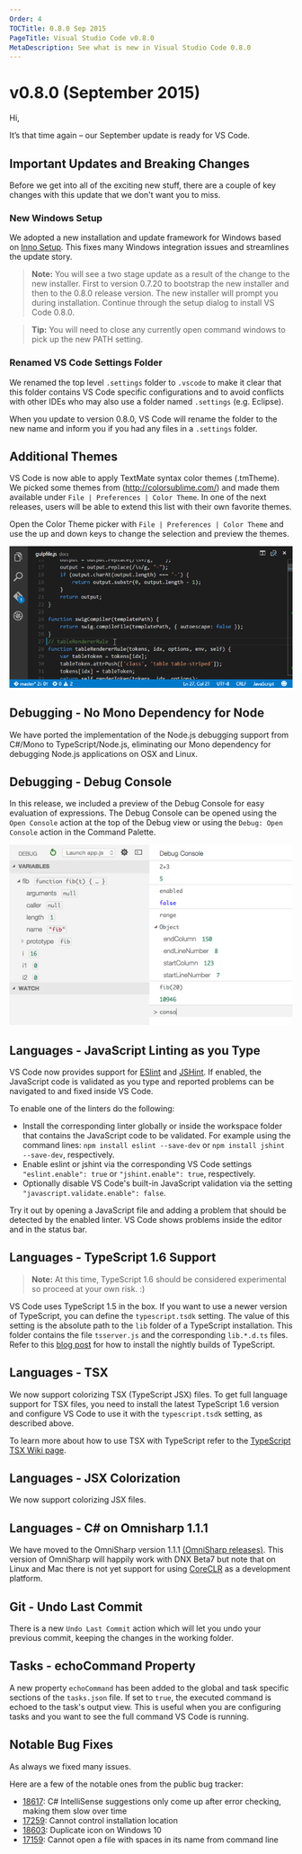 ```yaml
---
Order: 4
TOCTitle: 0.8.0 Sep 2015
PageTitle: Visual Studio Code v0.8.0
MetaDescription: See what is new in Visual Studio Code 0.8.0
---
```


# v0.8.0 (September 2015)

Hi,

It’s that time again – our September update is ready for VS Code.

## Important Updates and Breaking Changes
Before we get into all of the exciting new stuff, there are a couple of key changes with this update that we don't want you to miss.


### New Windows Setup
We adopted a new installation and update framework for Windows based on [Inno Setup](http://www.jrsoftware.org/isinfo.php).
This fixes many Windows integration issues and streamlines the update story.

>**Note:** You will see a two stage update as a result of the change to the new installer.  First to version 0.7.20 to bootstrap the new installer and then to the 0.8.0 release version.  The new installer will prompt you during installation.  Continue through the setup dialog to install VS Code 0.8.0.

>**Tip:** You will need to close any currently open command windows to pick up the new PATH setting.

### Renamed VS Code Settings Folder
We renamed the top level `.settings` folder to `.vscode` to make it clear that this folder contains VS Code specific configurations and to avoid conflicts with other IDEs who may also use a folder named `.settings` (e.g. Eclipse).

When you update to version 0.8.0, VS Code will rename the folder to the new name and inform you if you had any files in a `.settings` folder.


## Additional Themes
VS Code is now able to apply TextMate syntax color themes (.tmTheme). We picked some themes from (http://colorsublime.com/) and made them available under `File | Preferences | Color Theme`. In one of the next releases, users will be able to extend this list with their own favorite themes.

Open the Color Theme picker with `File | Preferences | Color Theme` and use the up and down keys to change the selection and preview the themes.

![Color Themes](images/0_8_0/colorthemes.gif)


## Debugging - No Mono Dependency for Node
We have ported the implementation of the Node.js debugging support from C#/Mono to TypeScript/Node.js, eliminating our Mono dependency for debugging Node.js applications on OSX and Linux.


## Debugging - Debug Console
In this release, we included a preview of the Debug Console for easy evaluation of expressions. The Debug Console can be opened using the `Open Console` action at the top of the Debug view or using the `Debug: Open Console` action in the Command Palette.

![Debug Console](images/0_8_0/debugconsole.png)


## Languages - JavaScript Linting as you Type
VS Code now provides support for [ESlint](http://eslint.org/) and [JSHint](http://jshint.com/). If enabled, the JavaScript code is validated as you type and reported problems can be navigated to and fixed inside VS Code.

To enable one of the linters do the following:

* Install the corresponding linter globally or inside the workspace folder that contains the JavaScript code to be validated. For example using the command lines: `npm install eslint --save-dev` or `npm install jshint --save-dev`, respectively.
* Enable eslint or jshint via the corresponding VS Code settings `"eslint.enable": true` or `"jshint.enable": true`, respectively.
* Optionally disable VS Code's built-in JavaScript validation via the setting `"javascript.validate.enable": false`.

Try it out by opening a JavaScript file and adding a problem that should be detected by the enabled linter. VS Code shows problems inside the editor and in the status bar.


## Languages - TypeScript 1.6 Support
>**Note:** At this time, TypeScript 1.6 should be considered experimental so proceed at your own risk. :)

VS Code uses TypeScript 1.5 in the box. If you want to use a newer version of TypeScript, you can define the `typescript.tsdk` setting. The value of this setting is the absolute path to the `lib` folder of a TypeScript installation. This folder contains the file `tsserver.js` and the corresponding `lib.*.d.ts` files. Refer to this [blog post](https://blogs.msdn.com/b/typescript/archive/2015/07/27/introducing-typescript-nightlies.aspx) for how to install the nightly builds of TypeScript.



## Languages - TSX
We now support colorizing TSX (TypeScript JSX) files. To get full language support for TSX files, you need to install the latest TypeScript 1.6 version and configure VS Code to use it with the `typescript.tsdk` setting, as described above.

To learn more about how to use TSX with TypeScript refer to the [TypeScript TSX Wiki page](https://github.com/Microsoft/TypeScript/wiki/JSX).


## Languages - JSX Colorization
We now support colorizing JSX files.


## Languages - C&#35; on Omnisharp 1.1.1
We have moved to the OmniSharp version 1.1.1 [(OmniSharp releases)](https://github.com/OmniSharp/omnisharp-roslyn/releases). This version of OmniSharp will happily work with DNX Beta7 but note that on Linux and Mac there is not yet support for using [CoreCLR](https://github.com/OmniSharp/omnisharp-roslyn/issues/294) as a development platform.



## Git - Undo Last Commit
There is a new `Undo Last Commit` action which will let you undo your previous commit, keeping the changes in the working folder.



## Tasks - echoCommand Property
A new property `echoCommand` has been added to the global and task specific sections of the `tasks.json` file. If set to `true`, the executed command is echoed to the task's output view. This is useful when you are configuring tasks and you want to see the full command VS Code is running.



## Notable Bug Fixes

As always we fixed many issues.

Here are a few of the notable ones from the public bug tracker:

* [18617](/Issues/Detail/18617): C# IntelliSense suggestions only come up after error checking, making them slow over time
* [17259](/Issues/Detail/17259): Cannot control installation location
* [18603](/Issues/Detail/18603): Duplicate icon on Windows 10
* [17159](/Issues/Detail/17159): Cannot open a file with spaces in its name from command line

